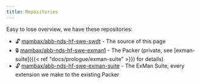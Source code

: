 ```yaml
---
title: Repositories
---
```


Easy to lose overview, we have these repositories:

- 🔓 [mambax/abb-nds-hf-swe-swdt](https://github.com/nds-swe/swdt) - The source of this page
- 🔒 [mambax/abb-nds-hf-swe-exman1](https://github.com/mambax/abb-nds-hf-swe-exman1) - The Packer (private, see [exman-suite]({{< ref "docs/prologue/exman-suite" >}}) for details)
- 🔓 [mambax/abb-nds-hf-swe-exman-suite](https://github.com/mambax/abb-nds-hf-swe-exman-suite) - The ExMan Suite, every extension we make to the existing Packer